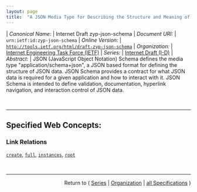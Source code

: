 ```yaml
---
layout: page
title:  "A JSON Media Type for Describing the Structure and Meaning of JSON Documents"
---
```


| *Canonical Name:* | Internet Draft zyp-json-schema
| *Document URI:* | `urn:ietf:id:zyp-json-schema`
| *Online Version:* | [`http://tools.ietf.org/html/draft-zyp-json-schema`](http://tools.ietf.org/html/draft-zyp-json-schema)
| *Organization:* | [Internet Engineering Task Force (IETF)](..  "List of specification series by this organization")
| *Series:* | [Internet Draft (I-D)](.  "List of specifications in this series")
| *Abstract:* | JSON (JavaScript Object Notation) Schema defines the media type "application/schema+json", a JSON based format for defining the structure of JSON data. JSON Schema provides a contract for what JSON data is required for a given application and how to interact with it. JSON Schema is intended to define validation, documentation, hyperlink navigation, and interaction control of JSON data.

<br/>
<hr/>

## Specified Web Concepts:

### Link Relations

[`create`](/concepts/link-relation/create "This indicates a target to use for creating new instances of a schema. This link definition SHOULD be a submission link with a non-safe method (like POST)."), [`full`](/concepts/link-relation/full "This indicates that the target of the link is the full representation for the instance object. The object that contains this link possibly may not be the full representation."), [`instances`](/concepts/link-relation/instances "This indicates the target resource that represents collection of instances of a schema."), [`root`](/concepts/link-relation/root "This relation indicates that the target of the link SHOULD be treated as the root or the body of the representation for the purposes of user agent interaction or fragment resolution. All other properties of the instance objects can be regarded as meta-data descriptions for the data.")



<br/>
<hr/>

<p style="text-align: right">Return to ( <a href="./">Series</a> | <a href="../">Organization</a> | <a href="../../">all Specifications</a> )</p>